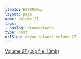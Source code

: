 ```yaml
---
itemId: ESt8MnMup
layout: page
name: Volume 27
tags:
- hasTag: dreamnetwork
type: post
urlSlug: dream-network-volume-27
---
```

<a href="../files/Volume_27.zip" download>Volume 27 (.zip file, 13mb)</a>